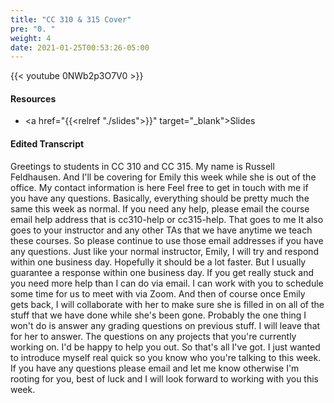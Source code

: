 ```yaml
---
title: "CC 310 & 315 Cover"
pre: "0. "
weight: 4
date: 2021-01-25T00:53:26-05:00
---
```


{{< youtube 0NWb2p3O7V0 >}}

#### Resources

* <a href="{{<relref "./slides">}}" target="_blank">Slides</a>

#### Edited Transcript

Greetings to students in CC 310 and CC 315. My name is Russell Feldhausen. And I'll be covering for Emily this week while she is out of the office. My contact information is here Feel free to get in touch with me if you have any questions. Basically, everything should be pretty much the same this week as normal. If you need any help, please email the course email help address that is cc310-help or cc315-help. That goes to me It also goes to your instructor and any other TAs that we have anytime we teach these courses. So please continue to use those email addresses if you have any questions. Just like your normal instructor, Emily, I will try and respond within one business day. Hopefully it should be a lot faster. But I usually guarantee a response within one business day. If you get really stuck and you need more help than I can do via email. I can work with you to schedule some time for us to meet with via Zoom. And then of course once Emily gets back, I will collaborate with her to make sure she is filled in on all of the stuff that we have done while she's been gone. Probably the one thing I won't do is answer any grading questions on previous stuff. I will leave that for her to answer. The questions on any projects that you're currently working on. I'd be happy to help you out. So that's all I've got. I just wanted to introduce myself real quick so you know who you're talking to this week. If you have any questions please email and let me know otherwise I'm rooting for you, best of luck and I will look forward to working with you this week.

